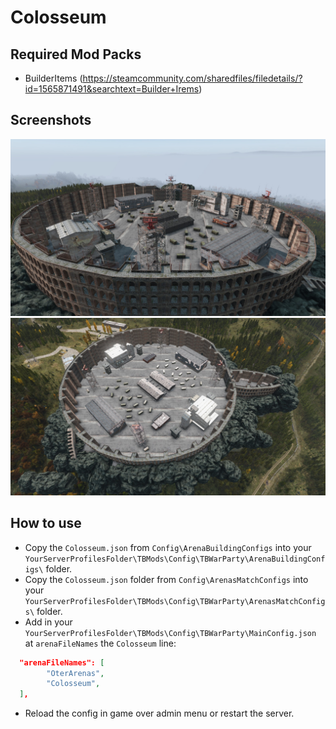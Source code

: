 # Colosseum

## Required Mod Packs
- BuilderItems (https://steamcommunity.com/sharedfiles/filedetails/?id=1565871491&searchtext=Builder+Irems)

## Screenshots

<img src="./images/Colosseum_1.jpg" alt="Cherno" width="512"/>
<img src="./images/Colosseum_2.jpg" alt="Cherno" width="512"/>

## How to use
- Copy the `Colosseum.json` from `Config\ArenaBuildingConfigs` into your `YourServerProfilesFolder\TBMods\Config\TBWarParty\ArenaBuildingConfigs\` folder.
- Copy the `Colosseum.json` folder from `Config\ArenasMatchConfigs` into your `YourServerProfilesFolder\TBMods\Config\TBWarParty\ArenasMatchConfigs\` folder.
- Add in your `YourServerProfilesFolder\TBMods\Config\TBWarParty\MainConfig.json` at `arenaFileNames` the `Colosseum` line:
```json
  "arenaFileNames": [
        "OterArenas",
        "Colosseum",
  ],
```
- Reload the config in game over admin menu or restart the server.